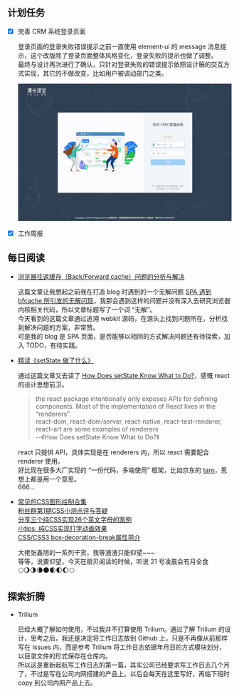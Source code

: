 ## 计划任务

- [x] 完善 CRM 系统登录页面

	登录页面的登录失败错误提示之前一直使用 element-ui 的 message 消息提示，这个改版除了登录页面整体风格变化，登录失败的提示也做了调整。  
	最终与设计再次进行了确认，只针对登录失败的错误提示依照设计稿的交互方式实现，其它的不做改变，比如用户被调动部门之类。

	![CRM 系统登录页面](./assets/20190114_151648.gif)

- [x] 工作周报

## 每日阅读

- [浏览器往返缓存（Back/Forward cache）问题的分析与解决](https://efe.baidu.com/blog/bfcache-analysis-and-fix/)

	这篇文章让我想起之前我在打造 blog 时遇到的一个无解问题 [SPA 遇到 bfcache 所引发的无解闪现](https://monine.github.io/#/article/27)，我那会遇到这样的问题并没有深入去研究浏览器内核相关代码，所以文章标题写了一个词 “无解”。  
	今天看到的这篇文章通过追溯 webkit 源码，在源头上找到问题所在，分析找到解决问题的方案，非常赞。  
	可是我的 blog 是 SPA 页面，是否能够以相同的方式解决问题还有待探索，加入 TODO，有待实践。

- [精读《setState 做了什么》](https://github.com/dt-fe/weekly/blob/master/87.%E7%B2%BE%E8%AF%BB%E3%80%8AsetState%20%E5%81%9A%E4%BA%86%E4%BB%80%E4%B9%88%E3%80%8B.md)

	通过这篇文章又去读了 [How Does setState Know What to Do?](https://overreacted.io/how-does-setstate-know-what-to-do/)，感慨 react 的设计思想前卫。  

	> the react package intentionally only exposes APIs for defining components. Most of the implementation of React lives in the “renderers”.  
	> react-dom, react-dom/server, react-native, react-test-renderer, react-art are some examples of renderers   
	> --《How Does setState Know What to Do?》

	react 只提供 API，具体实现是在 renderers 内，所以 react 需要配合 renderer 使用。  
	好比现在很多大厂实现的 “一份代码，多端使用” 框架，比如京东的 [taro](https://github.com/NervJS/taro)，思想上都是用一个意思。  
	666...

- [常见的CSS图形绘制合集](https://www.zhangxinxu.com/wordpress/2019/01/pure-css-shapes/)  
	[粉丝群第1期CSS小测点评与答疑](https://www.zhangxinxu.com/wordpress/2019/01/css-quiz-1/)  
	[分享三个纯CSS实现26个英文字母的案例](https://www.zhangxinxu.com/wordpress/2019/01/pure-css-26-letters/)  
	[小tips: 纯CSS实现打字动画效果](https://www.zhangxinxu.com/wordpress/2019/01/css-typewriter-effect/)  
	[CSS/CSS3 box-decoration-break属性简介](https://www.zhangxinxu.com/wordpress/2019/01/css-css3-box-decoration-break/)

	大佬张鑫旭的一系列干货，我等渣渣只能仰望~~~  
	等等，说要仰望，今天在扇贝阅读的时候，听说 21 号凌晨会有月全食  
	🌕🌖🌗🌘🌑🌒🌓🌔🌕

## 探索折腾

- Trilium

	已经大概了解如何使用，不过我并不打算使用 Trilium。通过了解 Trilium 的设计，思考之后，我还是决定将工作日志放到 Github 上，只是不再像从前那样写在 Issues 内，而是参考 Trilium 将工作日志依据年月日的方式模块划分，以目录文件的形式保存在仓库内。  
	所以这是重新起航写工作日志的第一篇，其实公司已经要求写工作日志几个月了，不过是写在公司内网搭建的产品上。以后会每天在这里写好，再临下班时 copy 到公司内网产品上去。

